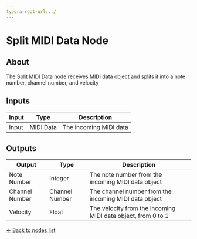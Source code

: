```yaml
---
typora-root-url:../
---
```


# Split MIDI Data Node

## About

The Split MIDI Data node receives MIDI data object and splits it into a note number, channel number, and velocity

## Inputs
Input | Type | Description
------------ | ------|-------
Input | MIDI Data | The incoming MIDI data

## Outputs
Output | Type| Description
------------ | -------|------
Note Number | Integer | The note number from the incoming MIDI data object
Channel Number | Channel Number | The channel number from the incoming MIDI data object
Velocity | Float | The velocity  from the incoming MIDI data object, from 0 to 1

[<- Back to nodes list](Nodes)

